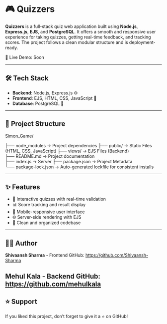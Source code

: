 # 🎮 Quizzers

**Quizzers** is a full-stack quiz web application built using **Node.js**, **Express.js**, **EJS**, and **PostgreSQL**. It offers a smooth and responsive user experience for taking quizzes, getting real-time feedback, and tracking scores. The project follows a clean modular structure and is deployment-ready.

🔗 Live Demo: Soon

---

## 🛠️ Tech Stack

- **Backend**: Node.js, Express.js ⚙️  
- **Frontend**: EJS, HTML, CSS, JavaScript 🎨  
- **Database**: PostgreSQL 🐘

---


## 📁 Project Structure

Simon_Game/

├── node_modules             → Project dependencies 
├── public/                  → Static Files (HTML, CSS, JavaScript) 
├── views/                   → EJS Files (Backend)  
├── README.md                → Project documentation  
├── index.js                 → Server
├── package.json             → Project Metadata  
└── package-lock.json        → Auto-generated lockfile for consistent installs  


---

## ✨ Features

- 🎯 Interactive quizzes with real-time validation  
- 📊 Score tracking and result display  
- 📱 Mobile-responsive user interface  
- 🌐 Server-side rendering with EJS  
- 📂 Clean and organized codebase 

---



## 👨‍💻 Author

**Shivaansh Sharma**  - Frontend 
GitHub: https://github.com/Shivaansh-Sharma

**Mehul Kala** - Backend 
GitHub: https://github.com/mehulkala
---

## ⭐ Support

If you liked this project, don’t forget to give it a ⭐ on GitHub!
